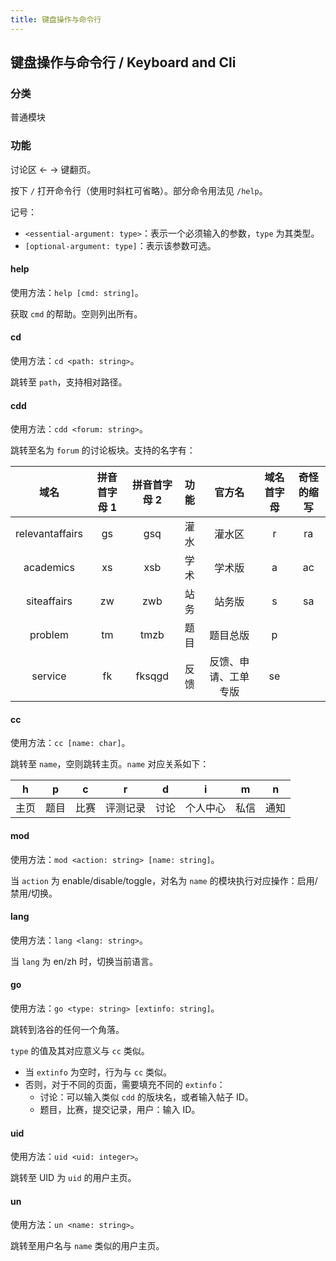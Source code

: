 ```yaml
---
title: 键盘操作与命令行
---
```


## 键盘操作与命令行 / Keyboard and Cli

### 分类

普通模块

### 功能

讨论区 ← → 键翻页。

按下 `/` 打开命令行（使用时斜杠可省略）。部分命令用法见 `/help`。

记号：

- `<essential-argument: type>`：表示一个必须输入的参数，`type` 为其类型。
- `[optional-argument: type]`：表示该参数可选。

#### help

使用方法：`help [cmd: string]`。

获取 `cmd` 的帮助。空则列出所有。

#### cd

使用方法：`cd <path: string>`。

跳转至 `path`，支持相对路径。

#### cdd

使用方法：`cdd <forum: string>`。

跳转至名为 `forum` 的讨论板块。支持的名字有：

|      域名       | 拼音首字母 1 | 拼音首字母 2 | 功能 |        官方名        | 域名首字母 | 奇怪的缩写 |
| :-------------: | :----------: | :----------: | :--: | :------------------: | :--------: | :--------: |
| relevantaffairs |      gs      |     gsq      | 灌水 |        灌水区        |     r      |     ra     |
|    academics    |      xs      |     xsb      | 学术 |        学术版        |     a      |     ac     |
|   siteaffairs   |      zw      |     zwb      | 站务 |        站务版        |     s      |     sa     |
|     problem     |      tm      |     tmzb     | 题目 |       题目总版       |     p      |
|     service     |      fk      |    fksqgd    | 反馈 | 反馈、申请、工单专版 |     se     |

#### cc

使用方法：`cc [name: char]`。

跳转至 `name`，空则跳转主页。`name` 对应关系如下：

|  h   |  p   |  c   |    r     |  d   |    i     |  m   |  n   |
| :--: | :--: | :--: | :------: | :--: | :------: | :--: | :--: |
| 主页 | 题目 | 比赛 | 评测记录 | 讨论 | 个人中心 | 私信 | 通知 |

#### mod

使用方法：`mod <action: string> [name: string]`。

当 `action` 为 enable/disable/toggle，对名为 `name` 的模块执行对应操作：启用/禁用/切换。

#### lang

使用方法：`lang <lang: string>`。

当 `lang` 为 en/zh 时，切换当前语言。

#### go

使用方法：`go <type: string> [extinfo: string]`。

跳转到洛谷的任何一个角落。

`type` 的值及其对应意义与 `cc` 类似。

- 当 `extinfo` 为空时，行为与 `cc` 类似。
- 否则，对于不同的页面，需要填充不同的 `extinfo`：
  - 讨论：可以输入类似 `cdd` 的版块名，或者输入帖子 ID。
  - 题目，比赛，提交记录，用户：输入 ID。

#### uid

使用方法：`uid <uid: integer>`。

跳转至 UID 为 `uid` 的用户主页。

#### un

使用方法：`un <name: string>`。

跳转至用户名与 `name` 类似的用户主页。

